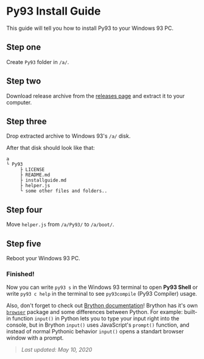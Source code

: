 # Py93 Install Guide

This guide will tell you how to install Py93 to your Windows 93 PC.

## Step one

Create `Py93` folder in `/a/`.

## Step two

Download release archive from the [releases page](https://github.com/hasha2982/Py93/releases) and extract it to your computer.
<!---
Copy this repository to your computer.

**Git:**
```
git clone https://github.com/hasha2982/Py93.git
```

**GitHub Desktop:**

* Open *GitHub Desktop*
* Go to *File* > *Clone repository* or press <kbd>Ctrl</kbd> <kbd>Shift</kbd> <kbd>O</kbd>
* Choose *URL* tab, then paste `https://github.com/hasha2982/Py93.git` to the text area below.
* Press *Clone* button.

**GitHub: (web)**
* Go to the [root of this repository](https://github.com/hasha2982/Py93).
* Click on the *Clone or download* button, then choose *Download ZIP*.
-->

## Step three

Drop extracted archive to Windows 93's `/a/` disk.

After that disk should look like that:

```
a
└ Py93
     ├ LICENSE
     ├ README.md
     ├ installguide.md
     ├ helper.js
     └ some other files and folders..
```

## Step four

Move `helper.js` from `/a/Py93/` to `/a/boot/`.

## Step five

Reboot your Windows 93 PC.

### **Finished!**

Now you can write `py93 s` in the Windows 93 terminal to open **Py93 Shell** or write `py93 c help` in the terminal to see `py93compile` (Py93 Compiler) usage.

Also, don't forget to check out [Brython documentation](https://brython.info/static_doc/en/intro.html?lang=en)!
Brython has it's own [`browser`](https://brython.info/static_doc/en/browser.html) package and some differences between Python.
For example: built-in function `input()` in Python lets you to type your input right into the console, but in Brython `input()` uses JavaScript's `prompt()` function, and instead of normal Pythonic behavior `input()` opens a standart browser window with a prompt.

> *Last updated: May 10, 2020*
